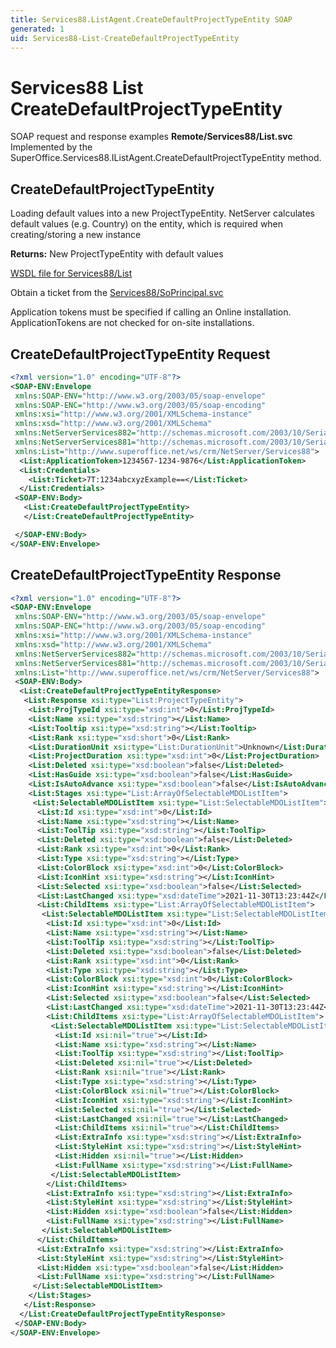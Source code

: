 ```yaml
---
title: Services88.ListAgent.CreateDefaultProjectTypeEntity SOAP
generated: 1
uid: Services88-List-CreateDefaultProjectTypeEntity
---
```


# Services88 List CreateDefaultProjectTypeEntity

SOAP request and response examples **Remote/Services88/List.svc**
Implemented by the <see cref="M:SuperOffice.Services88.IListAgent.CreateDefaultProjectTypeEntity">SuperOffice.Services88.IListAgent.CreateDefaultProjectTypeEntity</see> method.

## CreateDefaultProjectTypeEntity

Loading default values into a new ProjectTypeEntity.
NetServer calculates default values (e.g. Country) on the entity, which is required when creating/storing a new instance


**Returns:** New ProjectTypeEntity with default values


[WSDL file for Services88/List](../Services88-List.md)

Obtain a ticket from the [Services88/SoPrincipal.svc](../SoPrincipal/index.md)

Application tokens must be specified if calling an Online installation. ApplicationTokens are not checked for on-site installations.

## CreateDefaultProjectTypeEntity Request

```xml
<?xml version="1.0" encoding="UTF-8"?>
<SOAP-ENV:Envelope
 xmlns:SOAP-ENV="http://www.w3.org/2003/05/soap-envelope"
 xmlns:SOAP-ENC="http://www.w3.org/2003/05/soap-encoding"
 xmlns:xsi="http://www.w3.org/2001/XMLSchema-instance"
 xmlns:xsd="http://www.w3.org/2001/XMLSchema"
 xmlns:NetServerServices882="http://schemas.microsoft.com/2003/10/Serialization/Arrays"
 xmlns:NetServerServices881="http://schemas.microsoft.com/2003/10/Serialization/"
 xmlns:List="http://www.superoffice.net/ws/crm/NetServer/Services88">
  <List:ApplicationToken>1234567-1234-9876</List:ApplicationToken>
  <List:Credentials>
    <List:Ticket>7T:1234abcxyzExample==</List:Ticket>
  </List:Credentials>
 <SOAP-ENV:Body>
   <List:CreateDefaultProjectTypeEntity>
   </List:CreateDefaultProjectTypeEntity>

 </SOAP-ENV:Body>
</SOAP-ENV:Envelope>

```


## CreateDefaultProjectTypeEntity Response

```xml
<?xml version="1.0" encoding="UTF-8"?>
<SOAP-ENV:Envelope
 xmlns:SOAP-ENV="http://www.w3.org/2003/05/soap-envelope"
 xmlns:SOAP-ENC="http://www.w3.org/2003/05/soap-encoding"
 xmlns:xsi="http://www.w3.org/2001/XMLSchema-instance"
 xmlns:xsd="http://www.w3.org/2001/XMLSchema"
 xmlns:NetServerServices882="http://schemas.microsoft.com/2003/10/Serialization/Arrays"
 xmlns:NetServerServices881="http://schemas.microsoft.com/2003/10/Serialization/"
 xmlns:List="http://www.superoffice.net/ws/crm/NetServer/Services88">
 <SOAP-ENV:Body>
  <List:CreateDefaultProjectTypeEntityResponse>
   <List:Response xsi:type="List:ProjectTypeEntity">
    <List:ProjTypeId xsi:type="xsd:int">0</List:ProjTypeId>
    <List:Name xsi:type="xsd:string"></List:Name>
    <List:Tooltip xsi:type="xsd:string"></List:Tooltip>
    <List:Rank xsi:type="xsd:short">0</List:Rank>
    <List:DurationUnit xsi:type="List:DurationUnit">Unknown</List:DurationUnit>
    <List:ProjectDuration xsi:type="xsd:int">0</List:ProjectDuration>
    <List:Deleted xsi:type="xsd:boolean">false</List:Deleted>
    <List:HasGuide xsi:type="xsd:boolean">false</List:HasGuide>
    <List:IsAutoAdvance xsi:type="xsd:boolean">false</List:IsAutoAdvance>
    <List:Stages xsi:type="List:ArrayOfSelectableMDOListItem">
     <List:SelectableMDOListItem xsi:type="List:SelectableMDOListItem">
      <List:Id xsi:type="xsd:int">0</List:Id>
      <List:Name xsi:type="xsd:string"></List:Name>
      <List:ToolTip xsi:type="xsd:string"></List:ToolTip>
      <List:Deleted xsi:type="xsd:boolean">false</List:Deleted>
      <List:Rank xsi:type="xsd:int">0</List:Rank>
      <List:Type xsi:type="xsd:string"></List:Type>
      <List:ColorBlock xsi:type="xsd:int">0</List:ColorBlock>
      <List:IconHint xsi:type="xsd:string"></List:IconHint>
      <List:Selected xsi:type="xsd:boolean">false</List:Selected>
      <List:LastChanged xsi:type="xsd:dateTime">2021-11-30T13:23:44Z</List:LastChanged>
      <List:ChildItems xsi:type="List:ArrayOfSelectableMDOListItem">
       <List:SelectableMDOListItem xsi:type="List:SelectableMDOListItem">
        <List:Id xsi:type="xsd:int">0</List:Id>
        <List:Name xsi:type="xsd:string"></List:Name>
        <List:ToolTip xsi:type="xsd:string"></List:ToolTip>
        <List:Deleted xsi:type="xsd:boolean">false</List:Deleted>
        <List:Rank xsi:type="xsd:int">0</List:Rank>
        <List:Type xsi:type="xsd:string"></List:Type>
        <List:ColorBlock xsi:type="xsd:int">0</List:ColorBlock>
        <List:IconHint xsi:type="xsd:string"></List:IconHint>
        <List:Selected xsi:type="xsd:boolean">false</List:Selected>
        <List:LastChanged xsi:type="xsd:dateTime">2021-11-30T13:23:44Z</List:LastChanged>
        <List:ChildItems xsi:type="List:ArrayOfSelectableMDOListItem">
         <List:SelectableMDOListItem xsi:type="List:SelectableMDOListItem">
          <List:Id xsi:nil="true"></List:Id>
          <List:Name xsi:type="xsd:string"></List:Name>
          <List:ToolTip xsi:type="xsd:string"></List:ToolTip>
          <List:Deleted xsi:nil="true"></List:Deleted>
          <List:Rank xsi:nil="true"></List:Rank>
          <List:Type xsi:type="xsd:string"></List:Type>
          <List:ColorBlock xsi:nil="true"></List:ColorBlock>
          <List:IconHint xsi:type="xsd:string"></List:IconHint>
          <List:Selected xsi:nil="true"></List:Selected>
          <List:LastChanged xsi:nil="true"></List:LastChanged>
          <List:ChildItems xsi:nil="true"></List:ChildItems>
          <List:ExtraInfo xsi:type="xsd:string"></List:ExtraInfo>
          <List:StyleHint xsi:type="xsd:string"></List:StyleHint>
          <List:Hidden xsi:nil="true"></List:Hidden>
          <List:FullName xsi:type="xsd:string"></List:FullName>
         </List:SelectableMDOListItem>
        </List:ChildItems>
        <List:ExtraInfo xsi:type="xsd:string"></List:ExtraInfo>
        <List:StyleHint xsi:type="xsd:string"></List:StyleHint>
        <List:Hidden xsi:type="xsd:boolean">false</List:Hidden>
        <List:FullName xsi:type="xsd:string"></List:FullName>
       </List:SelectableMDOListItem>
      </List:ChildItems>
      <List:ExtraInfo xsi:type="xsd:string"></List:ExtraInfo>
      <List:StyleHint xsi:type="xsd:string"></List:StyleHint>
      <List:Hidden xsi:type="xsd:boolean">false</List:Hidden>
      <List:FullName xsi:type="xsd:string"></List:FullName>
     </List:SelectableMDOListItem>
    </List:Stages>
   </List:Response>
  </List:CreateDefaultProjectTypeEntityResponse>
 </SOAP-ENV:Body>
</SOAP-ENV:Envelope>

```

